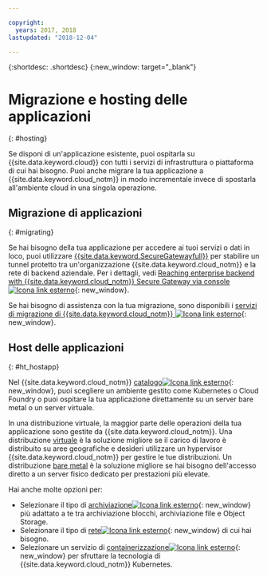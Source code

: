 ```yaml
---

copyright:
  years: 2017, 2018
lastupdated: "2018-12-04"

---
```


{:shortdesc: .shortdesc}
{:new_window: target="_blank"}

# Migrazione e hosting delle applicazioni
{: #hosting}

Se disponi di un'applicazione esistente, puoi ospitarla su {{site.data.keyword.cloud}} con tutti i servizi di infrastruttura o piattaforma di cui hai bisogno. Puoi anche migrare la tua applicazione a {{site.data.keyword.cloud_notm}} in modo incrementale invece di spostarla all'ambiente cloud in una singola operazione.

## Migrazione di applicazioni
{: #migrating}

Se hai bisogno della tua applicazione per accedere ai tuoi servizi o dati in loco, puoi utilizzare [{{site.data.keyword.SecureGatewayfull}}](/docs/services/SecureGateway/index.html#getting-started-with-sg) per stabilire un tunnel protetto tra un'organizzazione {{site.data.keyword.cloud_notm}} e la rete di backend aziendale. Per i dettagli, vedi [Reaching enterprise backend with {{site.data.keyword.cloud_notm}} Secure Gateway via console ![Icona link esterno](../icons/launch-glyph.svg "Icona link esterno")](https://developer.ibm.com/bluemix/2015/04/01/reaching-enterprise-backend-bluemix-secure-gateway/){: new_window}.

Se hai bisogno di assistenza con la tua migrazione, sono disponibili i [servizi di migrazione di {{site.data.keyword.cloud_notm}} ![Icona link esterno](../icons/launch-glyph.svg "Icona link esterno")](https://www.ibm.com/cloud/migration-services){: new_window}.

## Host delle applicazioni
{: #ht_hostapp}

Nel {{site.data.keyword.cloud_notm}} [catalogo![Icona link esterno](../icons/launch-glyph.svg "Icona link esterno")](https://{DomainName}/catalog/?taxonomyNavigation=apps){: new_window}, puoi scegliere un ambiente gestito come Kubernetes o Cloud Foundry o puoi ospitare la tua applicazione direttamente su un server bare metal o un server virtuale.

In una distribuzione virtuale, la maggior parte delle operazioni della tua applicazione sono gestite da {{site.data.keyword.cloud_notm}}. Una distribuzione [virtuale](/docs/vsi/vsi_about.html) è la soluzione migliore se il carico di lavoro è distribuito su aree geografiche e desideri utilizzare un hypervisor {{site.data.keyword.cloud_notm}} per gestire le tue distribuzioni. Un distribuzione [bare metal](/docs/bare-metal/index.html#getting-started) è la soluzione migliore se hai bisogno dell'accesso diretto a un server fisico dedicato per prestazioni più elevate.

Hai anche molte opzioni per:
* Selezionare il tipo di [archiviazione![Icona link esterno](../icons/launch-glyph.svg "Icona link esterno")](https://{DomainName}/catalog/?taxonomyNavigation=apps&category=slstorage){: new_window} più adattato a te tra archiviazione blocchi, archiviazione file e Object Storage.
* Selezionare il tipo di [rete![Icona link esterno](../icons/launch-glyph.svg "Icona link esterno")](https://{DomainName}/catalog/?taxonomyNavigation=apps&category=slnetwork){: new_window} di cui hai bisogno.
* Selezionare un servizio di [containerizzazione![Icona link esterno](../icons/launch-glyph.svg "Icona link esterno")](https://{DomainName}/catalog/?taxonomyNavigation=apps&category=containers){: new_window} per sfruttare la tecnologia di {{site.data.keyword.cloud_notm}} Kubernetes.
